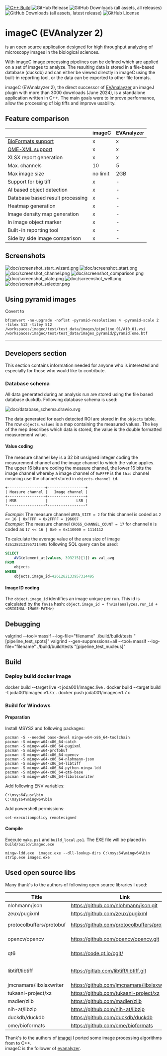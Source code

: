 [![C++ Build](https://github.com/joda01/imagec/actions/workflows/cmake-multi-platform.yml/badge.svg)](https://github.com/joda01/imagec/actions/workflows/cmake-multi-platform.yml)
![GitHub Release](https://img.shields.io/github/v/release/joda01/imagec)
![GitHub Downloads (all assets, all releases)](https://img.shields.io/github/downloads/joda01/imagec/total)
![GitHub Downloads (all assets, latest release)](https://img.shields.io/github/downloads/joda01/imagec/latest/total)
![GitHub License](https://img.shields.io/github/license/joda01/imagec)



# imageC (EVAnalyzer 2)

is an open source application designed for high throughput analyzing of microscopy images in the biological sciences.  

With imageC image processing pipelines can be defined which are applied on a set of images to analyze.
The resulting data is stored in a file-based database (duckdb) and can either be viewed directly in imageC using the built-in reporting tool, or the data can be exported to other file formats.  

imageC (EVAnalayzer 2), the direct successor of [EVAnalayzer](https://github.com/joda01/evanalyzer) an imageJ plugin with more than 3000 downloads (June 2024), is a standalone application written in C++.
The main goals were to improve performance, allow the processing of big tiffs and improve usability.

## Feature comparison

|                                                           |imageC   |EVAnalyzer |
|-----------------------------------------------------------|-------  |-------    |
|[BioFormats support](https://github.com/ome/bioformats)    |x        |x          |
|[OME-XML support](https://docs.openmicroscopy.org/)        |x        |x          |
|XLSX report generation                                     |x        |x          |
|Max. channels                                              |10       |5          |
|Max image size                                             |no limit |2GB        |
|Support for big tiff                                       |x        |-          |
|AI based object detection                                  |x        |-          |
|Database based result processing                           |x        |-          |
|Heatmap generation                                         |x        |-          |
|Image density map generation                               |x        |-          |
|In image object marker                                     |x        |-          |
|Built-in reporting tool                                    |x        |-          |
|Side by side image comparison                              |x        |-          |

## Screenshots

![doc/screenshot_start_wizard.png](doc/screenshot_start_wizard.png)
![doc/screenshot_start.png](doc/screenshot_start.png)
![doc/screenshot_channel.png](doc/screenshot_channel.png)
![doc/screenshot_comparison.png](doc/screenshot_comparison.png)
![doc/screenshot_plate.png](doc/screenshot_plate.png)
![doc/screenshot_well.png](doc/screenshot_well.png)
![doc/screenshot_selector.png](doc/screenshot_selector.png)


## Using pyramid images

Covert to

`bfconvert -no-upgrade -noflat -pyramid-resolutions 4 -pyramid-scale 2 -tilex 512 -tiley 512 /workspaces/imagec/test/test_data/images/pipeline_01/A10_01.vsi /workspaces/imagec/test/test_data/images_pyramid/pyramid.ome.btf
`

-----

## Developers section

This section contains information needed for anyone who is interested and especially for those who would like to contribute.

### Database schema

All data generated during an analysis run are stored using the file based database duckdb.
Following database schema is used:

![doc/database_schema.drawio.svg](doc/database_schema.drawio.svg)

The data generated for each detected ROI are stored in the `objects` table.
The row `objects.values` is a map containing the measured values.
The key of the mep describes which data is stored, the value is the double formatted measurement value.  

#### Value coding

The measure channel key is a 32 bit unsigned integer coding the measurement channel and the image channel to which the value applies.
The upper 16 bits are coding the measure channel, the lower 16 bits the image channel whereby a image channel of `0xFFFF` is the `this` channel meaning use the channel stored in `objects.channel_id`.

```
+-----------------+-----------------+
| Measure channel |   Image channel |
+-----------------+-----------------+
| MSB             |             LSB |
+-----------------+-----------------+
```

*Example:* The measure channel `AREA_SIZE = 2` for this channel is coded as `2 << 16 | 0xFFFF = 0x2FFFF = 196607`  
*Example:* The measure channel `CROSS_CHANNEL_COUNT = 17` for channel `0` is coded as `17 << 16 | 0x0 = 0x110000 = 1114112`  

To calculate the average value of the area size of image `4261282133957314495` following SQL query can be used:
```SQL
SELECT 
    AVG(element_at(values, 393215)[1]) as val_avg  
FROM 
    objects 
WHERE 
    objects.image_id=4261282133957314495
```

#### Image ID coding

The `object.image_id` identifies an image unique per run.
This id is calculated by the `fnv1a` hash: `object.image_id = fnv1a(analyzes.run_id + <ORIGINAL-IMAGE-PATH>)`

## Debugging

 valgrind --tool=massif --log-file="filename" ./build/build/tests "[pipeline_test_spots]"
 valgrind --gen-suppressions=all --tool=massif --log-file="filename" ./build/build/tests "[pipeline_test_nucleus]"

## Build


### Deploy build docker image

docker build --target live -t joda001/imagec:live .
docker build --target build -t joda001/imagec:v1.7.x .
docker push  joda001/imagec:v1.7.x

### Build for Windows

#### Preparation

Install MSYS2 and following packages:

```
pacman -S --needed base-devel mingw-w64-x86_64-toolchain
pacman -S mingw-w64-x86_64-catch
pacman -S mingw-w64-x86_64-pugixml
pacman -S mingw-w64-protobuf
pacman -S mingw-w64-x86_64-opencv
pacman -S mingw-w64-x86_64-nlohmann-json
pacman -S mingw-w64-x86_64-libtiff
pacman -S mingw-w64-x86_64-python-mingw-ldd
pacman -S mingw-w64-x86_64-qt6-base
pacman -S mingw-w64-x86_64-libxlsxwriter
```

Add following ENV variables:

```
C:\msys64\usr\bin
C:\msys64\mingw64\bin
```

Add powershell permissions:

`set-executionpolicy remotesigned`

#### Compile

Execute `make.ps1` and `build_local.ps1`.
The EXE file will be placed in `build/build/imagec.exe`

`
mingw-ldd.exe  imagec.exe --dll-lookup-dirs C:\msys64\mingw64\bin
strip.exe imagec.exe
`


## Used open source libs

Many thank's to the authors of following open source libraries I used:


Title                   | Link                                          | License
------                  |-------                                        |--------
nlohmann/json           |https://github.com/nlohmann/json.git           | MIT
zeux/pugixml            |https://github.com/zeux/pugixml                | MIT
protocolbuffers/protobuf|https://github.com/protocolbuffers/protobuf    | Google Inc.
opencv/opencv           |https://github.com/opencv/opencv.git           | Apache-2.0
qt6                     |https://code.qt.io/cgit/                       | LGPL-3.0
libtiff/libtiff         |https://gitlab.com/libtiff/libtiff.git         | Silicon Graphics, Inc.
jmcnamara/libxlsxwriter |https://github.com/jmcnamara/libxlsxwriter.git | FreeBSD
tukaani-project/xz      |https://github.com/tukaani-project/xz          | GPL-3.0
madler/zlib             |https://github.com/madler/zlib                 | Own
nih-at/libzip           |https://github.com/nih-at/libzip               | Own
duckdb/duckdb           |https://github.com/duckdb/duckdb               | MIT
ome/bioformats          |https://github.com/ome/bioformats              | GPL-2.0


Thank's to the authors of [imagej](https://github.com/imagej/imagej2) I ported some image processing algorithms from to C++.  
imageC is the follower of [evanalyzer](https://github.com/joda01/evanalyzer).
